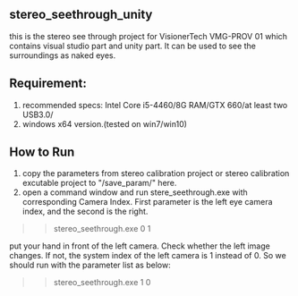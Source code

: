 
## stereo_seethrough_unity

this is the stereo see through project for VisionerTech VMG-PROV 01 which contains visual studio part and unity part. It can be used to see the surroundings as naked eyes.

## Requirement:

1.  recommended specs: Intel Core i5-4460/8G RAM/GTX 660/at least two USB3.0/
2.  windows x64 version.(tested on win7/win10)

## How to Run
1. copy the parameters from stereo calibration project or stereo calibration excutable project to "/save_param/" here.
2. open a command window and run stere_seethrough.exe with corresponding Camera Index. First parameter is the left eye camera index, and the second is the right.
>>stereo_seethrough.exe 0 1

  put your hand in front of the left camera. Check whether the left image changes. If not, the system index of the left camera is 1 instead of 0.  So we should run with the parameter list as below:
>>stereo_seethrough.exe 1 0
